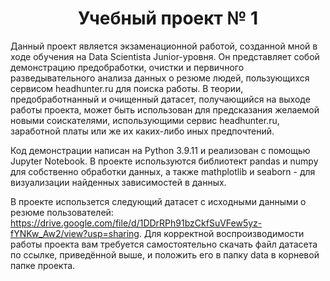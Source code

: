 # <center> Учебный проект № 1 </center>

Данный проект является экзаменационной работой, созданной мной в ходе обучения на Data Scientista Junior-уровня.
Он представляет собой демонстрацию предобработки, очистки и первичного разведывательного анализа данных о резюме людей, пользующихся сервисом headhunter.ru для поиска работы. В теории, предобработнанный и очищенный датасет, получающийся на выходе работы проекта, может быть использован для предсказания желаемой новыми соискателями, использующими сервис headhunter.ru, заработной платы или же их каких-либо иных предпочтений. 

Код демонстрации написан на Python 3.9.11 и реализован с помощью Jupyter Notebook. В проекте используются библиотект pandas и numpy для собственно обработки данных, а также mathplotlib и seaborn - для визуализации найденных зависимостей в данных. 

В проекте использется следующий датасет с исходными данными о резюме пользователей: https://drive.google.com/file/d/1DDrRPh91bzCkfSuVFew5yz-fYNKw_Aw2/view?usp=sharing. Для корректной воспроизводимости работы проекта вам требуется самостоятельно скачать файл датасета по ссылке, приведённой выше, и положить его в папку data в корневой папке проекта. 